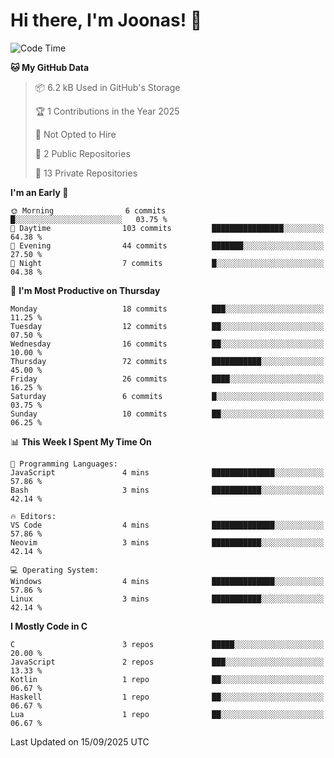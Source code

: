 <!--<a href="https://github.com/anuraghazra/github-readme-stats">
  <img align="center" height=200 src="https://readme-stats-git-main-joonas45s-projects.vercel.app/api?username=Joonas45&hide=stars&show_icons=true&theme=monokai" />
</a>
<a href="">
  <img align="center" width=300 src="https://readme-stats-git-main-joonas45s-projects.vercel.app/api/top-langs?username=Joonas45&theme=monokai&layout=compact" />
</a>-->
<!--
<a href="">
  <img align="center" height=125 width=600 src="https://readme-stats-git-main-joonas45s-projects.vercel.app/api/wakatime?username=Joonas45&theme=monokai&layout=compact" />
</a>
-->

# Hi there, I'm Joonas! :wave:


<!--START_SECTION:waka-->
![Code Time](http://img.shields.io/badge/Code%20Time-269%20hrs%2012%20mins-blue)

**🐱 My GitHub Data** 

> 📦 6.2 kB Used in GitHub's Storage 
 > 
> 🏆 1 Contributions in the Year 2025
 > 
> 🚫 Not Opted to Hire
 > 
> 📜 2 Public Repositories 
 > 
> 🔑 13 Private Repositories 
 > 
**I'm an Early 🐤** 

```text
🌞 Morning                6 commits           █░░░░░░░░░░░░░░░░░░░░░░░░   03.75 % 
🌆 Daytime                103 commits         ████████████████░░░░░░░░░   64.38 % 
🌃 Evening                44 commits          ███████░░░░░░░░░░░░░░░░░░   27.50 % 
🌙 Night                  7 commits           █░░░░░░░░░░░░░░░░░░░░░░░░   04.38 % 
```
📅 **I'm Most Productive on Thursday** 

```text
Monday                   18 commits          ███░░░░░░░░░░░░░░░░░░░░░░   11.25 % 
Tuesday                  12 commits          ██░░░░░░░░░░░░░░░░░░░░░░░   07.50 % 
Wednesday                16 commits          ██░░░░░░░░░░░░░░░░░░░░░░░   10.00 % 
Thursday                 72 commits          ███████████░░░░░░░░░░░░░░   45.00 % 
Friday                   26 commits          ████░░░░░░░░░░░░░░░░░░░░░   16.25 % 
Saturday                 6 commits           █░░░░░░░░░░░░░░░░░░░░░░░░   03.75 % 
Sunday                   10 commits          ██░░░░░░░░░░░░░░░░░░░░░░░   06.25 % 
```


📊 **This Week I Spent My Time On** 

```text
💬 Programming Languages: 
JavaScript               4 mins              ██████████████░░░░░░░░░░░   57.86 % 
Bash                     3 mins              ███████████░░░░░░░░░░░░░░   42.14 % 

🔥 Editors: 
VS Code                  4 mins              ██████████████░░░░░░░░░░░   57.86 % 
Neovim                   3 mins              ███████████░░░░░░░░░░░░░░   42.14 % 

💻 Operating System: 
Windows                  4 mins              ██████████████░░░░░░░░░░░   57.86 % 
Linux                    3 mins              ███████████░░░░░░░░░░░░░░   42.14 % 
```

**I Mostly Code in C** 

```text
C                        3 repos             █████░░░░░░░░░░░░░░░░░░░░   20.00 % 
JavaScript               2 repos             ███░░░░░░░░░░░░░░░░░░░░░░   13.33 % 
Kotlin                   1 repo              ██░░░░░░░░░░░░░░░░░░░░░░░   06.67 % 
Haskell                  1 repo              ██░░░░░░░░░░░░░░░░░░░░░░░   06.67 % 
Lua                      1 repo              ██░░░░░░░░░░░░░░░░░░░░░░░   06.67 % 
```




 Last Updated on 15/09/2025 UTC
<!--END_SECTION:waka-->
